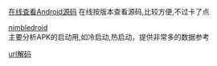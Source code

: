 
[在线查看Android源码](http://androidxref.com/)
在线按版本查看源码,比较方便,不过卡了点    

[nimbledroid](https://nimbledroid.com)  
主要分析APK的启动用,如冷启动,热启动，提供非常多的数据参考  

[url解码](http://www.convertstring.com/zh_CN/EncodeDecode/UrlDecode)  
